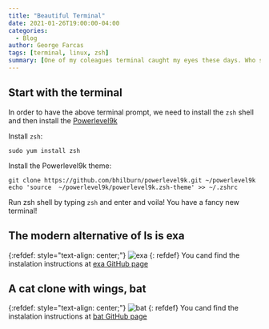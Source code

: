 ```yaml
---
title: "Beautiful Terminal"
date: 2021-01-26T19:00:00-04:00
categories:
  - Blog
author: George Farcas
tags: [terminal, linux, zsh]
summary: [One of my coleagues terminal caught my eyes these days. Who said terminals need to be monochrome prompts? Follow this guide to make your terminal beautiful and also check on some "beautified" day to day utilies alternatives ]
---
```


## Start with the terminal
In order to have the above terminal prompt, we need to install the `zsh` shell and then install the [Powerlevel9k](https://github.com/Powerlevel9k/powerlevel9k) 

Install `zsh`:
```shell
sudo yum install zsh
```
Install the Powerlevel9k theme:
```shell
git clone https://github.com/bhilburn/powerlevel9k.git ~/powerlevel9k
echo 'source  ~/powerlevel9k/powerlevel9k.zsh-theme' >> ~/.zshrc
```
Run zsh shell by typing `zsh` and enter and voila! You have a fancy new terminal!

## The modern alternative of ls is exa
{:refdef: style="text-align: center;"}
![exa](https://github.com/ogham/exa/raw/master/screenshots.png)
{: refdef}
You cand find the instalation instructions at [exa GitHub page](https://github.com/ogham/exa
)

## A cat clone with wings, bat
{:refdef: style="text-align: center;"}
![bat](https://camo.githubusercontent.com/7b7c397acc5b91b4c4cf7756015185fe3c5f700f70d256a212de51294a0cf673/68747470733a2f2f696d6775722e636f6d2f724773646e44652e706e67)
{: refdef}
You cand find the instalation instructions at [bat GitHub page](https://github.com/sharkdp/bat
)

